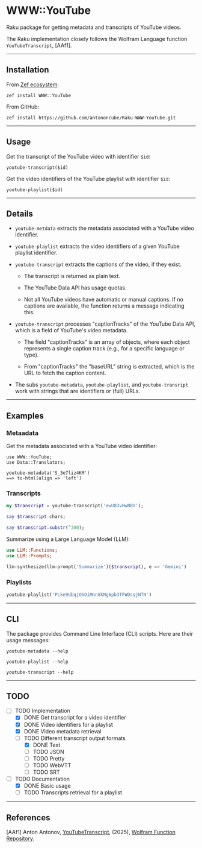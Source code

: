 # WWW::YouTube

Raku package for getting metadata and transcripts of YouTube videos.

The Raku implementation closely follows the Wolfram Language function `YouTubeTranscript`, [AAf1]. 

------

## Installation 

From [Zef ecosystem](https://raku.land):

```
zef install WWW::YouTube
```

From GitHub:

```
zef install https://github.com/antononcube/Raku-WWW-YouTube.git
```

-----

## Usage

Get the transcript of the YouTube video with identifier `$id`:

`youtube-transcript($id)` 

Get the video identifiers of the YouTube playlist with identifier `$id`:

`youtube-playlist($id)`


----

## Details

- `youtube-metdata` extracts the metadata associated with a YouTube video identifier.

- `youtube-playlist` extracts the video identifiers of a given YouTube playlist identifier.

- `youtube-transcript` extracts the captions of the video, if they exist.

  - The transcript is returned as plain text.

  - The YouTube Data API has usage quotas.

  - Not all YouTube videos have automatic or manual captions. If no captions are available, the function returns a message indicating this.

- `youtube-transcript` processes "captionTracks" of the YouTube Data API, which is a field of YouTube's video metadata.

  - The field "captionTracks" is an array of objects, where each object represents a single caption track (e.g., for a specific language or type).

  - From "captionTracks" the "baseURL" string is extracted, which is the URL to fetch the caption content.

- The subs `youtube-metadata`, `youtube-playlist`, and `youtube-transript` work with strings that are identifiers or (full) URLs.

-----

## Examples

### Metaadata

Get the metadata associated with a YouTube video identifier:

```raku, results=asis
use WWW::YouTube;
use Data::Translators;

youtube-metadata('S_3e7liz4KM') 
==> to-html(align => 'left')
```

### Transcripts

```raku
my $transcript = youtube-transcript('ewU83vHwN8Y');

say $transcript.chars;

say $transcript.substr(^300);
```

Summarize using a Large Language Model (LLM):

```raku
use LLM::Functions;
use LLM::Prompts;

llm-synthesize(llm-prompt('Summarize')($transcript), e => 'Gemini')
```

### Playlists

```raku
youtube-playlist('PLke9UbqjOSOiMnn8kNg6pb3TFWDsqjNTN')
```

-----

## CLI

The package provides Command Line Interface (CLI) scripts. Here are their usage messages:

```shell
youtube-metadata --help
```

```shell
youtube-playlist --help
```

```shell
youtube-transcript --help
```

-----

## TODO

- [ ] TODO Implementation
  - [X] DONE Get transcript for a video identifier
  - [X] DONE Video identifiers for a playlist
  - [X] DONE Video metadata retrieval
  - [ ] TODO Different transcript output formats
    - [X] DONE Text
    - [ ] TODO JSON
    - [ ] TODO Pretty
    - [ ] TODO WebVTT
    - [ ] TODO SRT
- [ ] TODO Documentation
  - [X] DONE Basic usage
  - [ ] TODO Transcripts retrieval for a playlist

-----

## References

[AAf1] Anton Antonov,
[YouTubeTranscript](https://resources.wolframcloud.com/FunctionRepository/resources/YouTubeTranscript/),
(2025),
[Wolfram Function Repository](https://resources.wolframcloud.com/FunctionRepository/).